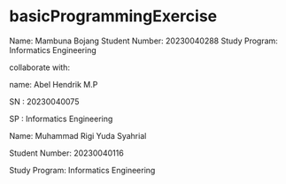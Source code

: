 # basicProgrammingExercise
Name: Mambuna Bojang
Student Number: 20230040288
Study Program: Informatics Engineering

collaborate with: 

name: Abel Hendrik M.P

SN  : 20230040075

SP  : Informatics Engineering 

Name: Muhammad Rigi Yuda Syahrial

Student Number: 20230040116

Study Program: Informatics Engineering
